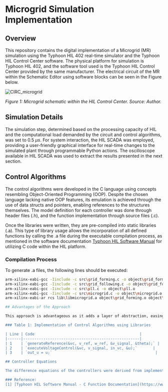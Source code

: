 # Microgrid Simulation Implementation

## Overview

This repository contains the digital implementation of a Microgrid (MR) simulation using the Typhoon HIL 402 real-time simulator and the Typhoon HIL Control Center software. The physical platform for simulation is Typhoon HIL 402, and the software tool used is the Typhoon HIL Control Center provided by the same manufacturer. The electrical circuit of the MR within the Schematic Editor using software blocks can be seen in the Figure below.

![CIRC_microgrid](https://github.com/Paesee/microgrid/assets/41019170/27d6b8af-5904-488b-9ed9-a1d675994632)

*Figure 1: Microgrid schematic within the HIL Control Center. Source: Author.*

## Simulation Details

The simulation step, determined based on the processing capacity of HIL and the computational load demanded by the circuit and control algorithms, was set to 0.5 $\mu s$. For system interaction, the HIL SCADA was employed, providing a user-friendly graphical interface for real-time changes to the simulated plant through programmable Python actions. The oscilloscope available in HIL SCADA was used to extract the results presented in the next section.

## Control Algorithms

The control algorithms were developed in the C language using concepts resembling Object-Oriented Programming (OOP). Despite the chosen language lacking native OOP features, its emulation is achieved through the use of data structs and pointers, enabling references to the structures themselves. The model definition for each controller was done through header files (.h), and the function implementation through source files (.c).

Once the libraries were written, they are pre-compiled into static libraries (.a). This type of library usage allows the incorporation of all defined functions by calling the .a file during the executable compilation process, as mentioned in the software documentation [Typhoon HIL Software Manual](https://www.typhoon-hil.com/documentation/typhoon-hil-software-manual/References/c_function.html) for utilizing C code within the HIL platform.

### Compilation Process

To generate .a files, the following lines should be executed:

```bash
arm-xilinx-eabi-gcc -Iinclude -c src\grid_forming.c -o object\grid_forming.o
arm-xilinx-eabi-gcc -Iinclude -c src\grid_following.c -o object\grid_following.o
arm-xilinx-eabi-gcc -Iinclude -c src\pll.c -o object\pll.o
arm-xilinx-eabi-gcc -Iinclude -c src\microgrid.c -o object\microgrid.o
arm-xilinx-eabi-ar rcs lib\libmicrogrid.a object\grid_forming.o object\grid_following.o object\pll.o object\microgrid.o

## Advantages of the Approach

This approach is advantageous as it adds a layer of abstraction, easing the readability and execution of control routines. As shown in Table 1, generating the voltage control reference signal, obtained through integrating the angular velocity $w_{ref}$, calculating the sine function, multiplying by the magnitude $v_{ref}$, executing the controller's difference equation, and exporting the result to HIL are condensed into three lines of code.

### Table 1: Implementation of Control Algorithms using Libraries

| Line | Code                                               |
|------|----------------------------------------------------|
| 1    | `generateReference(&vc, v_ref, w_ref, &v_signal, &theta);` |
| 2    | `executeVoltageControl(&vc, v_signal, in_vc, &u);`       |
| 3    | `out_u = u;`                                              |

## Controller Equations

The difference equations of the controllers were derived from implementing systems in continuous-time in Matlab. The transformation of these transfer functions was achieved using the `continue2discrete` (c2d) function with the Tustin discretization method. Once in the Z-domain equation, the inverse Z-transform is applied, resulting in a difference equation implementable in real-time digital systems.

### Reference:
[1] [Typhoon HIL Software Manual - C Function Documentation](https://www.typhoon-hil.com/documentation/typhoon-hil-software-manual/References/c_function.html)
